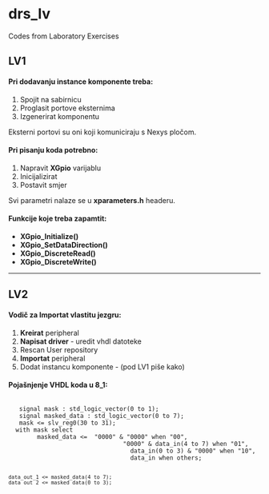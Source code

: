 # drs_lv
Codes from Laboratory Exercises 


## LV1
#### Pri dodavanju instance komponente treba:
<ol>
  <li>Spojit na sabirnicu</li>
  <li>Proglasit portove eksternima</li>
  <li>Izgenerirat komponentu</li>
</ol>
Eksterni portovi su oni koji komuniciraju s Nexys pločom.

#### Pri pisanju koda potrebno:
<ol>
  <li>Napravit <b>XGpio</b> varijablu </li>
  <li>Inicijalizirat</li>
  <li>Postavit smjer</li>
</ol>

Svi parametri nalaze se u <b>xparameters.h</b> headeru.

#### Funkcije koje treba zapamtit:
<ul>
  <li> <b>XGpio_Initialize()</b>  </li>
  <li> <b>XGpio_SetDataDirection()</b>  </li>
  <li> <b>XGpio_DiscreteRead()</b>  </li>
  <li> <b>XGpio_DiscreteWrite()</b>  </li>
</ul>


---
## LV2
#### Vodič za Importat vlastitu jezgru:
<ol>
  <li><b>Kreirat</b> peripheral</li>
  <li><b>Napisat driver</b> - uredit vhdl datoteke </li>
  <li>Rescan User repository</li>
  <li><b>Importat</b> peripheral</li>
  <li>Dodat instancu komponente - (pod LV1 piše kako)</li>
</ol>

#### Pojašnjenje VHDL koda u 8_1:
<code>
   signal mask : std_logic_vector(0 to 1);    
   signal masked_data : std_logic_vector(0 to 7); 
   mask <= slv_reg0(30 to 31);
  with mask select
		masked_data <=  "0000" & "0000" when "00",
						        "0000" & data_in(4 to 7) when "01",
							      data_in(0 to 3) & "0000" when "10",
							      data_in when others;
							
	data_out_1 <= masked_data(4 to 7);
	data_out_2 <= masked_data(0 to 3);
</code>
